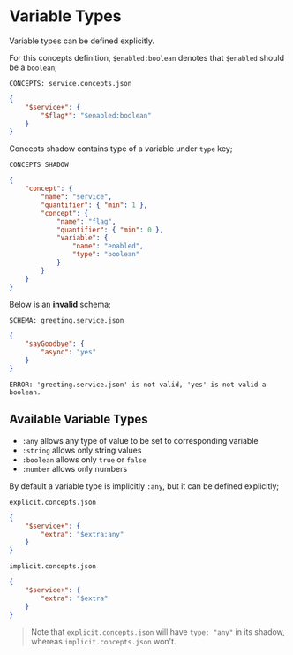 # Variable Types

Variable types can be defined explicitly.

For this concepts definition, `$enabled:boolean` denotes that `$enabled` should
be a `boolean`;

`CONCEPTS: service.concepts.json`

```json name="service.concepts.json"
{
    "$service+": {
        "$flag*": "$enabled:boolean"
    }
}
```

Concepts shadow contains type of a variable under `type` key;

`CONCEPTS SHADOW`

```json name="service.concepts-shadow.json"
{
    "concept": {
        "name": "service",
        "quantifier": { "min": 1 },
        "concept": {
            "name": "flag",
            "quantifier": { "min": 0 },
            "variable": {
                "name": "enabled",
                "type": "boolean"
            }
        }
    }
}
```

Below is an **invalid** schema;

`SCHEMA: greeting.service.json`

```json name="greeting.service.json"
{
    "sayGoodbye": {
        "async": "yes"
    }
}
```

`ERROR: 'greeting.service.json' is not valid, 'yes' is not valid a boolean.`

## Available Variable Types

- `:any` allows any type of value to be set to corresponding variable
- `:string` allows only string values
- `:boolean` allows only `true` or `false`
- `:number` allows only numbers

By default a variable type is implicitly `:any`, but it can be defined
explicitly;

`explicit.concepts.json`

```json name="available/explicit.concepts.json"
{
    "$service+": {
        "extra": "$extra:any"
    }
}
```

`implicit.concepts.json`

```json name="available/implicit.concepts.json"
{
    "$service+": {
        "extra": "$extra"
    }
}
```

> Note that `explicit.concepts.json` will have `type: "any"` in its shadow,
> whereas `implicit.concepts.json` won't.
